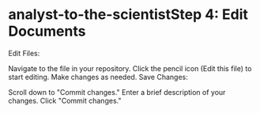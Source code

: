 # analyst-to-the-scientistStep 4: Edit Documents
Edit Files:

Navigate to the file in your repository.
Click the pencil icon (Edit this file) to start editing.
Make changes as needed.
Save Changes:

Scroll down to "Commit changes."
Enter a brief description of your changes.
Click "Commit changes."
